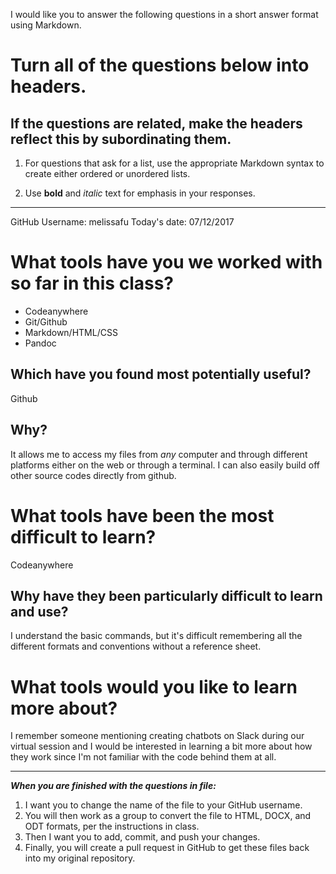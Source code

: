 I would like you to answer the following questions in a short answer format using Markdown. 

# Turn all of the questions below into headers. 

## If the questions are related, make the headers reflect this by subordinating them.  

1. For questions that ask for a list, use the appropriate Markdown syntax to create either ordered or unordered lists. 

2. Use **bold** and *italic* text for emphasis in your responses.

* * *

GitHub Username: melissafu 
Today's date: 07/12/2017

# What tools have you we worked with so far in this class?

* Codeanywhere
* Git/Github
* Markdown/HTML/CSS
* Pandoc

## Which have you found most potentially useful? 

Github

## Why? 

It allows me to access my files from *any* computer and through different platforms either on the web or through a terminal. I can also easily build off other source codes directly from github.

# What tools have been the most difficult to learn? 

Codeanywhere

## Why have they been particularly difficult to learn and use?

I understand the basic commands, but it's difficult remembering all the different formats and conventions without a reference sheet.

# What tools would you like to learn more about?

I remember someone mentioning creating chatbots on Slack during our virtual session and I would be interested in learning a bit more about how they work since I'm not familiar with the code behind them at all.

* * * 

***When you are finished with the questions in file:*** 

1. I want you to change the name of the file to your GitHub username. 
2. You will then work as a group to convert the file to HTML, DOCX, and ODT formats, per the instructions in  class. 
3. Then I want you to add, commit, and push your changes. 
4. Finally, you will create a pull request in GitHub to get these files back into my original repository. 
